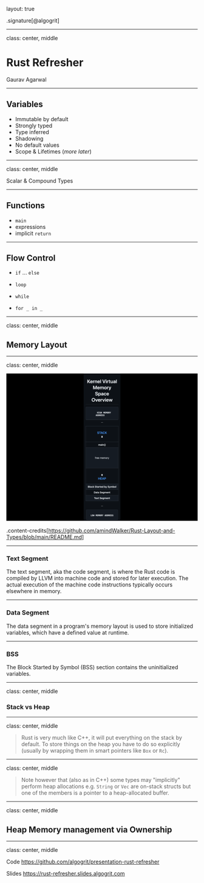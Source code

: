 layout: true

.signature[@algogrit]

---
class: center, middle

# Rust Refresher

Gaurav Agarwal

---

## Variables

- Immutable by default
- Strongly typed
- Type inferred
- Shadowing
- No default values
- Scope & Lifetimes (*more later*)

---
class: center, middle

Scalar & Compound Types

---

## Functions

- `main`
- expressions
- implicit `return`

---

## Flow Control

- `if` ... `else`

- `loop`

- `while`

- `for _ in _`

---
class: center, middle

## Memory Layout

---
class: center, middle

![Kernel Memory Layout](assets/images/kernel-memory-layout.png)

.content-credits[https://github.com/amindWalker/Rust-Layout-and-Types/blob/main/README.md]

---

### Text Segment

The text segment, aka the code segment, is where the Rust code is compiled by LLVM into machine code and stored for later execution. The actual execution of the machine code instructions typically occurs elsewhere in memory.

---

### Data Segment

The data segment in a program's memory layout is used to store initialized variables, which have a defined value at runtime.

---

### BSS

The Block Started by Symbol (BSS) section contains the uninitialized variables.

---
class: center, middle

### Stack vs Heap

---
class: center, middle

> Rust is very much like C++, it will put everything on the stack by default. To store things on the heap you have to do so explicitly (usually by wrapping them in smart pointers like `Box` or `Rc`).

---
class: center, middle

> Note however that (also as in C++) some types may "implicitly" perform heap allocations e.g. `String` or `Vec` are on-stack structs but one of the members is a pointer to a heap-allocated buffer.

---
class: center, middle

## Heap Memory management via Ownership

---
class: center, middle

Code
https://github.com/algogrit/presentation-rust-refresher

Slides
https://rust-refresher.slides.algogrit.com
